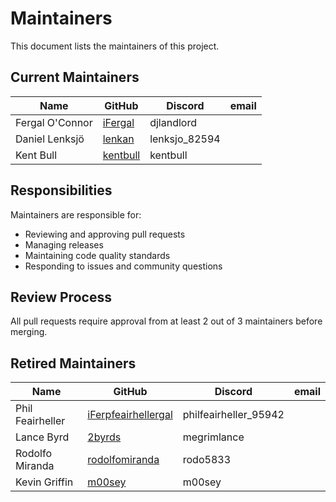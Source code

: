 # Maintainers

This document lists the maintainers of this project.

## Current Maintainers

| Name            | GitHub                                                | Discord         | email                      |
| --------------- | ----------------------------------------------------- | --------------- | -------------------------- |
| Fergal O'Connor | [iFergal](https://github.com/iFergal)                 | djlandlord      |                            |
| Daniel Lenksjö  | [lenkan](https://github.com/lenkan)                   | lenksjo_82594   |                            |
| Kent Bull       | [kentbull](https://github.com/kentbull)               | kentbull        |                            |

## Responsibilities

Maintainers are responsible for:

- Reviewing and approving pull requests
- Managing releases
- Maintaining code quality standards
- Responding to issues and community questions

## Review Process

All pull requests require approval from at least 2 out of 3 maintainers before merging.

## Retired Maintainers

| Name                    | GitHub                                                  | Discord               | email                                 |
| ----------------------- | ------------------------------------------------------- | --------------------- | ------------------------------------- |
| Phil Feairheller        | [iFerpfeairhellergal](https://github.com/pfeairheller)  | philfeairheller_95942 |                                       |
| Lance Byrd              | [2byrds](https://github.com/2byrds)                     | megrimlance           |                                       |
| Rodolfo Miranda         | [rodolfomiranda](https://github.com/rodolfomiranda)     | rodo5833              |                                       |
| Kevin Griffin           | [m00sey](https://github.com/m00sey)                     | m00sey                |                                       |
